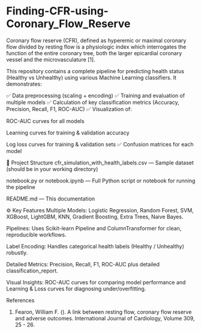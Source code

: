 # Finding-CFR-using-Coronary_Flow_Reserve

Coronary flow reserve (CFR), defined as hyperemic or maximal coronary flow divided by resting flow is a physiologic index which interrogates the function of the entire coronary tree, both the larger epicardial coronary vessel and the microvasculature [1].

This repository contains a complete pipeline for predicting health status (Healthy vs Unhealthy) using various Machine Learning classifiers. It demonstrates:

✅ Data preprocessing (scaling + encoding)
✅ Training and evaluation of multiple models
✅ Calculation of key classification metrics (Accuracy, Precision, Recall, F1, ROC-AUC)
✅ Visualization of:

ROC-AUC curves for all models

Learning curves for training & validation accuracy

Log loss curves for training & validation sets
✅ Confusion matrices for each model

📂 Project Structure
cfr_simulation_with_health_labels.csv — Sample dataset (should be in your working directory)

notebook.py or notebook.ipynb — Full Python script or notebook for running the pipeline

README.md — This documentation

⚙️ Key Features
Multiple Models: Logistic Regression, Random Forest, SVM, XGBoost, LightGBM, KNN, Gradient Boosting, Extra Trees, Naive Bayes.

Pipelines: Uses Scikit-learn Pipeline and ColumnTransformer for clean, reproducible workflows.

Label Encoding: Handles categorical health labels (Healthy / Unhealthy) robustly.

Detailed Metrics: Precision, Recall, F1, ROC-AUC plus detailed classification_report.

Visual Insights: ROC-AUC curves for comparing model performance and Learning & Loss curves for diagnosing under/overfitting.










References 
1. Fearon, William F. (). A link between resting flow, coronary flow reserve and adverse outcomes. International Journal of Cardiology, Volume 309, 25 - 26. 
